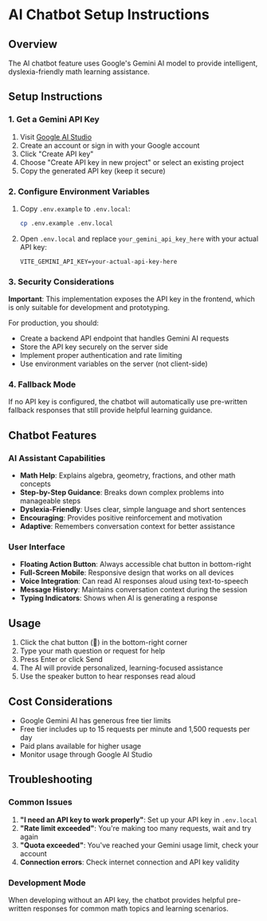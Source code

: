 # AI Chatbot Setup Instructions

## Overview
The AI chatbot feature uses Google's Gemini AI model to provide intelligent, dyslexia-friendly math learning assistance.

## Setup Instructions

### 1. Get a Gemini API Key
1. Visit [Google AI Studio](https://aistudio.google.com/app/apikey)
2. Create an account or sign in with your Google account
3. Click "Create API key"
4. Choose "Create API key in new project" or select an existing project
5. Copy the generated API key (keep it secure)

### 2. Configure Environment Variables
1. Copy `.env.example` to `.env.local`:
   ```bash
   cp .env.example .env.local
   ```
2. Open `.env.local` and replace `your_gemini_api_key_here` with your actual API key:
   ```
   VITE_GEMINI_API_KEY=your-actual-api-key-here
   ```

### 3. Security Considerations

**Important**: This implementation exposes the API key in the frontend, which is only suitable for development and prototyping.

For production, you should:
- Create a backend API endpoint that handles Gemini AI requests
- Store the API key securely on the server side
- Implement proper authentication and rate limiting
- Use environment variables on the server (not client-side)

### 4. Fallback Mode
If no API key is configured, the chatbot will automatically use pre-written fallback responses that still provide helpful learning guidance.

## Chatbot Features

### AI Assistant Capabilities
- **Math Help**: Explains algebra, geometry, fractions, and other math concepts
- **Step-by-Step Guidance**: Breaks down complex problems into manageable steps
- **Dyslexia-Friendly**: Uses clear, simple language and short sentences
- **Encouraging**: Provides positive reinforcement and motivation
- **Adaptive**: Remembers conversation context for better assistance

### User Interface
- **Floating Action Button**: Always accessible chat button in bottom-right
- **Full-Screen Mobile**: Responsive design that works on all devices
- **Voice Integration**: Can read AI responses aloud using text-to-speech
- **Message History**: Maintains conversation context during the session
- **Typing Indicators**: Shows when AI is generating a response

## Usage
1. Click the chat button (💬) in the bottom-right corner
2. Type your math question or request for help
3. Press Enter or click Send
4. The AI will provide personalized, learning-focused assistance
5. Use the speaker button to hear responses read aloud

## Cost Considerations
- Google Gemini AI has generous free tier limits
- Free tier includes up to 15 requests per minute and 1,500 requests per day
- Paid plans available for higher usage
- Monitor usage through Google AI Studio

## Troubleshooting

### Common Issues
1. **"I need an API key to work properly"**: Set up your API key in `.env.local`
2. **"Rate limit exceeded"**: You're making too many requests, wait and try again
3. **"Quota exceeded"**: You've reached your Gemini usage limit, check your account
4. **Connection errors**: Check internet connection and API key validity

### Development Mode
When developing without an API key, the chatbot provides helpful pre-written responses for common math topics and learning scenarios.